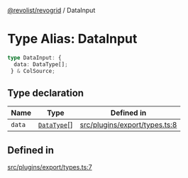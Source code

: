 [@revolist/revogrid](README.md) / DataInput

# Type Alias: DataInput

```ts
type DataInput: {
  data: DataType[];
 } & ColSource;
```

## Type declaration

| Name | Type | Defined in |
| ------ | ------ | ------ |
| `data` | [`DataType`](TypeAlias.DataType.md)[] | [src/plugins/export/types.ts:8](https://github.com/revolist/revogrid/blob/93978cbf92b3c4002586c5528517b1ce86d856d9/src/plugins/export/types.ts#L8) |

## Defined in

[src/plugins/export/types.ts:7](https://github.com/revolist/revogrid/blob/93978cbf92b3c4002586c5528517b1ce86d856d9/src/plugins/export/types.ts#L7)
